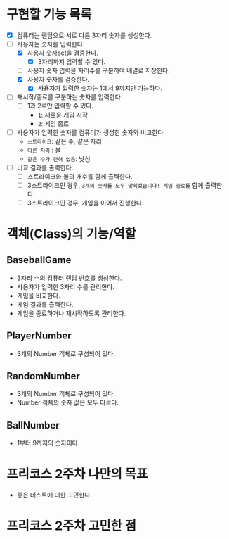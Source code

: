 # 구현할 기능 목록
- [X] 컴퓨터는 랜덤으로 서로 다른 3자리 숫자를 생성한다.
- [ ] 사용자는 숫자를 입력한다.
    - [X] 사용자 숫자set을 검증한다.
        - [X] 3자리까지 입력할 수 있다.
    - [ ] 사용자 숫자 입력을 자리수를 구분하여 배열로 저장한다.
    - [X] 사용자 숫자를 검증한다.
      - [X] 사용자가 입력한 숫자는 1에서 9까지만 가능하다.
- [ ] 재시작/종료를 구분하는 숫자를 입력한다.
    - [ ] 1과 2로만 입력할 수 있다.
        - `1`: 새로운 게임 시작
        - `2`: 게임 종료
- [ ] 사용자가 입력한 숫자를 컴퓨터가 생성한 숫자와 비교한다.
    - `스트라이크`: 같은 수, 같은 자리
    - `다른 자리` : 볼
    - `같은 수가 전혀 없음`: 낫싱
- [ ] 비교 결과를 출력한다.
    - [ ] 스트라이크와 볼의 개수를 함께 출력한다.
    - [ ] 3스트라이크인 경우, `3개의 숫자를 모두 맞히셨습니다! 게임 종료를` 함께 출력한다.
    - [ ] 3스트라이크인 경우, 게임을 이어서 진행한다.

# 객체(Class)의 기능/역할
## BaseballGame
- 3자리 수의 컴퓨터 랜덤 번호를 생성한다.
- 사용자가 입력한 3자리 수를 관리한다.
- 게임을 비교한다.
- 게임 결과를 출력한다.
- 게임을 종료하거나 재시작하도록 관리한다.

## PlayerNumber
- 3개의 Number 객체로 구성되어 있다.

## RandomNumber
- 3개의 Number 객체로 구성되어 있다.
- Number 객체의 숫자 값은 모두 다르다.

## BallNumber
- 1부터 9까지의 숫자이다.

# 프리코스 2주차 나만의 목표
- 좋은 테스트에 대한 고민한다.

# 프리코스 2주차 고민한 점